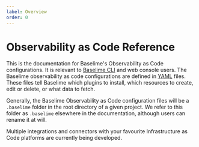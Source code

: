 ```yaml
---
label: Overview
order: 0
---
```


# Observability as Code Reference

This is the documentation for Baselime's Observability as Code configurations. It is relevant to [Baselime CLI](../cli/index.md) and web console users. The Baselime observability as code configurations are defined in [YAML](https://yaml.org/) files. These files tell Baselime which plugins to install, which resources to create, edit or delete, or what data to fetch.

Generally, the Baselime Observability as Code configuration files will be a `.baselime` folder in the root directory of a given project. We refer to this folder as `.baselime` elsewhere in the documentation, although users can rename it at will.

Multiple integrations and connectors with your favourite Infrastructure as Code platforms are currently being developed.

